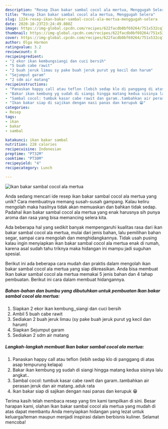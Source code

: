 ```yaml
---
description: "Resep Ikan bakar sambal cocol ala mertua, Menggugah Selera"
title: "Resep Ikan bakar sambal cocol ala mertua, Menggugah Selera"
slug: 1224-resep-ikan-bakar-sambal-cocol-ala-mertua-menggugah-selera
date: 2020-10-23T23:24:49.888Z
image: https://img-global.cpcdn.com/recipes/622facdb0bf69264/751x532cq70/ikan-bakar-sambal-cocol-ala-mertua-foto-resep-utama.jpg
thumbnail: https://img-global.cpcdn.com/recipes/622facdb0bf69264/751x532cq70/ikan-bakar-sambal-cocol-ala-mertua-foto-resep-utama.jpg
cover: https://img-global.cpcdn.com/recipes/622facdb0bf69264/751x532cq70/ikan-bakar-sambal-cocol-ala-mertua-foto-resep-utama.jpg
author: Olga Harmon
ratingvalue: 3.2
reviewcount: 8
recipeingredient:
- "2 ekor ikan kembungsiangi dan cuci bersih"
- "5 buah cabe rawit"
- "2 buah jeruk limau sy pake buah jeruk purut yg kecil dan harum"
- "Sejumput garam"
- "2 sdm air matang"
recipeinstructions:
- "Panaskan happy call atau teflon (lebih sedap klo di panggang di atas asap tempurung kelapa)"
- "Bakar ikan kembung yg sudah di siangi hingga matang kedua sisinya lalu angkat.."
- "Sambal cocol: tumbuk kasar cabe rawit dan garam..tambahkan air perasan jeruk dan air matang..aduk rata"
- "Ikan bakar siap di sajikan dengan nasi panas dan kerupuk 😁"
categories:
- Resep
tags:
- ikan
- bakar
- sambal

katakunci: ikan bakar sambal 
nutrition: 228 calories
recipecuisine: Indonesian
preptime: "PT32M"
cooktime: "PT30M"
recipeyield: "4"
recipecategory: Lunch

---
```



![Ikan bakar sambal cocol ala mertua](https://img-global.cpcdn.com/recipes/622facdb0bf69264/751x532cq70/ikan-bakar-sambal-cocol-ala-mertua-foto-resep-utama.jpg)

Anda sedang mencari ide resep ikan bakar sambal cocol ala mertua yang unik? Cara membuatnya memang susah-susah gampang. Kalau keliru mengolah maka hasilnya tidak akan memuaskan dan bahkan tidak sedap. Padahal ikan bakar sambal cocol ala mertua yang enak harusnya sih punya aroma dan rasa yang bisa memancing selera kita.

Ada beberapa hal yang sedikit banyak mempengaruhi kualitas rasa dari ikan bakar sambal cocol ala mertua, mulai dari jenis bahan, lalu pemilihan bahan segar, sampai cara mengolah dan menghidangkannya. Tidak usah pusing kalau ingin menyiapkan ikan bakar sambal cocol ala mertua enak di rumah, karena asal sudah tahu triknya maka hidangan ini mampu jadi suguhan spesial.




Berikut ini ada beberapa cara mudah dan praktis dalam mengolah ikan bakar sambal cocol ala mertua yang siap dikreasikan. Anda bisa membuat Ikan bakar sambal cocol ala mertua memakai 5 jenis bahan dan 4 tahap pembuatan. Berikut ini cara dalam membuat hidangannya.

<!--inarticleads1-->

##### Bahan-bahan dan bumbu yang dibutuhkan untuk pembuatan Ikan bakar sambal cocol ala mertua:

1. Siapkan 2 ekor ikan kembung,,siangi dan cuci bersih
1. Ambil 5 buah cabe rawit
1. Sediakan 2 buah jeruk limau (sy pake buah jeruk purut yg kecil dan harum)
1. Siapkan Sejumput garam
1. Sediakan 2 sdm air matang




<!--inarticleads2-->

##### Langkah-langkah membuat Ikan bakar sambal cocol ala mertua:

1. Panaskan happy call atau teflon (lebih sedap klo di panggang di atas asap tempurung kelapa)
1. Bakar ikan kembung yg sudah di siangi hingga matang kedua sisinya lalu angkat..
1. Sambal cocol: tumbuk kasar cabe rawit dan garam..tambahkan air perasan jeruk dan air matang..aduk rata
1. Ikan bakar siap di sajikan dengan nasi panas dan kerupuk 😁




Terima kasih telah membaca resep yang tim kami tampilkan di sini. Besar harapan kami, olahan Ikan bakar sambal cocol ala mertua yang mudah di atas dapat membantu Anda menyiapkan hidangan yang lezat untuk keluarga/teman maupun menjadi inspirasi dalam berbisnis kuliner. Selamat mencoba!
